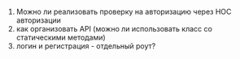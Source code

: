 1) Можно ли реализовать проверку на авторизацию через HOC авторизации
2) как организовать API (можно ли использовать класс со статическими методами)
3) логин и регистрация - отдельный роут?
